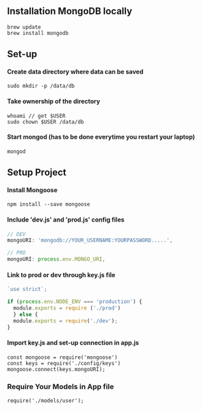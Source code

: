 ## Installation MongoDB locally
```
brew update
brew install mongodb
```
## Set-up
#### Create data directory where data can be saved
```
sudo mkdir -p /data/db
```
#### Take ownership of the directory
```
whoami // get $USER
sudo chown $USER /data/db
```
#### Start mongod (has to be done everytime you restart your laptop)
`mongod`

## Setup Project
#### Install Mongoose 
`npm install --save mongoose`

#### Include 'dev.js' and 'prod.js' config files
```js
// DEV
mongoURI: 'mongodb://YOUR_USERNAME:YOURPASSWORD.....',

// PRO
mongoURI: process.env.MONGO_URI,
```
#### Link to prod or dev through key.js file
```js
`use strict`;

if (process.env.NODE_ENV === 'production') {
  module.exports = require ('./prod')
  } else {
  module.exports = require('./dev');
}
```
#### Import key.js and set-up connection in app.js
```
const mongoose = require('mongoose')
const keys = require('./config/keys')
mongoose.connect(keys.mongoURI);
````
### Require Your Models in App file
`require('./models/user');`
